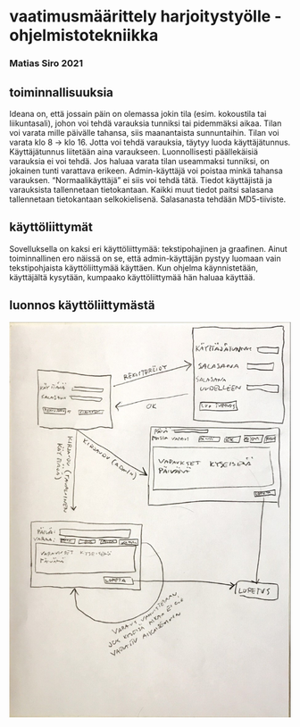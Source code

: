 # vaatimusmäärittely harjoitystyölle - ohjelmistotekniikka  

### Matias Siro 2021 

 

## toiminnallisuuksia 

Ideana on, että jossain päin on olemassa jokin tila (esim. kokoustila tai liikuntasali), johon voi
tehdä varauksia tunniksi tai pidemmäksi aikaa. Tilan voi varata mille päivälle tahansa, siis
maanantaista sunnuntaihin. Tilan voi varata klo 8 -> klo 16. Jotta voi tehdä varauksia, täytyy luoda
käyttäjätunnus. Käyttäjätunnus liitetään aina varaukseen. Luonnollisesti päällekäisiä varauksia
ei voi tehdä. Jos haluaa varata tilan useammaksi tunniksi, on jokainen tunti varattava erikeen.
Admin-käyttäjä voi poistaa minkä tahansa varauksen. “Normaalikäyttäjä” ei siis voi tehdä tätä. 
Tiedot käyttäjistä ja varauksista tallennetaan tietokantaan. Kaikki muut tiedot paitsi salasana
tallennetaan tietokantaan selkokielisenä. Salasanasta tehdään MD5-tiiviste.    

## käyttöliittymät

Sovelluksella on kaksi eri käyttöliittymää: tekstipohajinen ja graafinen. Ainut toiminnallinen ero 
näissä on se, että admin-käyttäjän pystyy luomaan vain tekstipohjaista käyttöliittymää käyttäen. Kun
ohjelma käynnistetään, käyttäjältä kysytään, kumpaako käyttöliittymää hän haluaa käyttää.    

## luonnos käyttöliittymästä

![kuvaluonnos käyttöliittymästä](https://github.com/masiro918/ot-harjoitustyo/blob/master/varauskalenteri/dokumentaatio/luonnos_kayttoliittymasta.jpg)  
